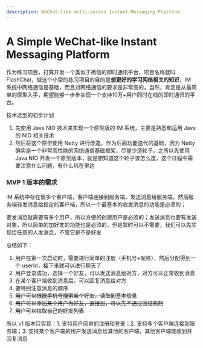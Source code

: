 ```yaml
---
description: WeChat-like multi-person Instant Messaging Platform.
---
```


# A Simple WeChat-like Instant Messaging Platform

作为练习项目，打算开发一个类似于微信的即时通讯平台，项目名称就叫 FlashChat，做这个小型的练习项目的目的是**想更好的学习网络相关的知识**，IM 系统中网络通信是基础，而且对网络通信的要求是非常高的，当然，肯定是从最简单的原型入手，期望能够一步步实现一个支持10万+用户同时在线的即时通讯的平台。

技术选型的初步计划

1. 先使用 Java NIO 技术来实现一个原型版的 IM 系统，主要是熟悉和运用 Java 的 NIO 相关技术
2. 然后将这个原型使用 Netty 进行改造，作为后面功能迭代的基础，因为 Netty 确实是一个非常高性能的网络通信基础框架，尽量少造轮子，之所以先使用 Java NIO 开发一个原型版本，就是想知道这个轮子该怎么造，这个过程中需要注意什么问题，有什么坑在里边

### MVP 1 版本的需求

IM 系统中存在很多个客户端，客户端连接到服务端，发送消息给服务端，然后服务端转发消息给指定的客户端，所以一个最基本的收发消息的功能是必须的；

要发消息就需要有多个用户，所以方便的创建用户是必须的；发送消息也要有发送对象，所以简单的加好友的功能也是必须的，但是暂时可以不需要，我们可以先实现给任意的人发消息，不管它是不是好友

总结如下：

1. 用户在第一次启动时，需要进行简单的注册（手机号+昵称），然后分配得到一个 userId，接下来就可以进行聊天了
2. 用户登录成功，选择一个好友，可以发送消息给对方，对方可以正常收到消息
3. 在某个客户端收到消息后，可以回复消息给对方
4. 要特别注意消息的顺序
5. ~~用户可以根据手机号搜索某个好友，读取到基本信息~~
6. ~~用户可以添加某个用户为好友，直接加，可以先不通过验证机制~~
7. ~~用户可以拉取自己的好友列表~~

所以 v1 版本只实现：1. 支持用户简单的注册和登录；2. 支持多个客户端连接到服务端；3. 支持某个客户端的用户发送消息给其他的客户端，其他客户端能收到并回复消息

